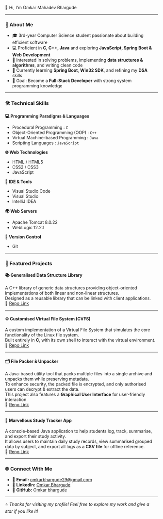 👋 Hi, I'm Omkar Mahadev Bhargude

---

### 🚀 About Me
- 🎓 3rd-year Computer Science student passionate about building efficient software  
- 💻 Proficient in **C, C++, Java** and exploring **JavaScript, Spring Boot & Web Development**  
- 🧩 Interested in solving problems, implementing **data structures & algorithms**, and writing clean code  
- 🌱 Currently learning **Spring Boot**, **Win32 SDK**, and refining my **DSA** skills  
- 🎯 Goal: Become a **Full-Stack Developer** with strong system programming knowledge  

---

### 🛠️ Technical Skills

**💻 Programming Paradigms & Languages**  
- Procedural Programming : `C`  
- Object-Oriented Programming (OOP) : `C++`  
- Virtual Machine-based Programming : `Java`  
- Scripting Languages : `JavaScript`

**🌐 Web Technologies**  
- HTML / HTML5  
- CSS2 / CSS3  
- JavaScript

**🧰 IDE & Tools**  
- Visual Studio Code  
- Visual Studio  
- IntelliJ IDEA

**🌍 Web Servers**  
- Apache Tomcat 8.0.22  
- WebLogic 12.2.1

**🔧 Version Control**  
- Git  

---

### 📂 Featured Projects

#### 📚 Generalised Data Structure Library
A C++ library of generic data structures providing object-oriented implementations of both linear and non-linear structures.  
Designed as a reusable library that can be linked with client applications.  
🔗 [Repo Link](https://github.com/Omkarbhargude/Projects/tree/main/Generalised%20Data%20Structure%20Library)

---

#### ⚙️ Customised Virtual File System (CVFS)
A custom implementation of a Virtual File System that simulates the core functionality of the Linux file system.  
Built entirely in **C**, with its own shell to interact with the virtual environment.  
🔗 [Repo Link](https://github.com/Omkarbhargude/Projects/tree/main/Customised%20Virtual%20File%20System%20(CVFS))

---

#### 🗂️ File Packer & Unpacker
A Java-based utility tool that packs multiple files into a single archive and unpacks them while preserving metadata.  
To enhance security, the packed file is encrypted, and only authorised users can decrypt & extract the data.  
This project also features a **Graphical User Interface** for user-friendly interaction.  
🔗 [Repo Link](https://github.com/Omkarbhargude/Projects/tree/main/File%20Packer%20%26%20Unpacker%20)

---

#### 🧰 Marvellous Study Tracker App
A console-based Java application to help students log, track, summarise, and export their study activity.  
It allows users to maintain daily study records, view summarised grouped data by subject, and export all logs as a **CSV file** for offline reference.  
🔗 [Repo Link](https://github.com/Omkarbhargude/Projects/tree/main/Marvellous%20Study%20Tracker%20App)

---

### 🌐 Connect With Me
- 📧 **Email:** [omkarbhargude29@gmail.com](mailto:omkarbhargude29@gmail.com)  
- 💼 **LinkedIn:** [Omkar Bhargude](https://www.linkedin.com/in/omkar-bhargude-609a92311/)  
- 🚀 **GitHub:** [Omkar bhargude](https://github.com/Omkarbhargude/)

---

⭐️ *Thanks for visiting my profile! Feel free to explore my work and give a star if you like it!*
